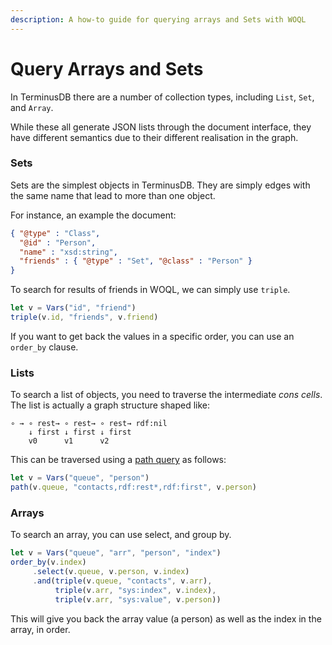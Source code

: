 ```yaml
---
description: A how-to guide for querying arrays and Sets with WOQL
---
```


# Query Arrays and Sets

In TerminusDB there are a number of collection types, including `List`, `Set`, and `Array`.

While these all generate JSON lists through the document interface, they have different semantics due to their different realisation in the graph.

### Sets

Sets are the simplest objects in TerminusDB. They are simply edges with the same name that lead to more than one object.

For instance, an example the document:

```json
{ "@type" : "Class",
  "@id" : "Person",
  "name" : "xsd:string",
  "friends" : { "@type" : "Set", "@class" : "Person" }
}
```

To search for results of friends in WOQL, we can simply use `triple`.

```javascript
let v = Vars("id", "friend")
triple(v.id, "friends", v.friend)
```

If you want to get back the values in a specific order, you can use an `order_by` clause.

### Lists

To search a list of objects, you need to traverse the intermediate _cons cells_. The list is actually a graph structure shaped like:

```
∘ → ∘ rest→ ∘ rest→ ∘ rest→ rdf:nil
    ↓ first ↓ first ↓ first
    v0      v1      v2
```

This can be traversed using a [path query](https://github.com/terminusdb/terminuscms-docs/blob/f799ffc8844244121380f929b269a6952804a974/reference-guides/path-queries.md) as follows:

```javascript
let v = Vars("queue", "person")
path(v.queue, "contacts,rdf:rest*,rdf:first", v.person)
```

### Arrays

To search an array, you can use select, and group by.

```javascript
let v = Vars("queue", "arr", "person", "index")
order_by(v.index)
     .select(v.queue, v.person, v.index)
     .and(triple(v.queue, "contacts", v.arr),
          triple(v.arr, "sys:index", v.index),
          triple(v.arr, "sys:value", v.person))
```

This will give you back the array value (a person) as well as the index in the array, in order.
